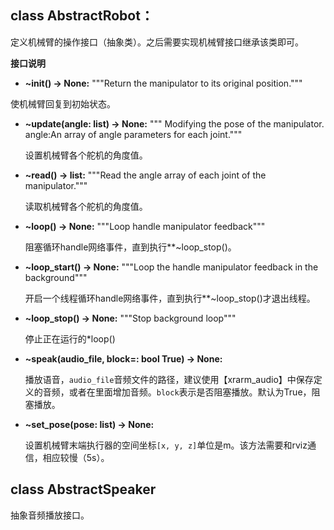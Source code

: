 

## class AbstractRobot：

定义机械臂的操作接口（抽象类）。之后需要实现机械臂接口继承该类即可。

**接口说明**

- **~init() -> None:**
      """Return the manipulator to its original position."""

使机械臂回复到初始状态。

- **~update(angle: list) -> None:**
      """ Modifying the pose of the manipulator.
          angle:An array of angle parameters for each joint."""

  设置机械臂各个舵机的角度值。

- **~read() -> list:**
      """Read the angle array of each joint of the manipulator."""

  读取机械臂各个舵机的角度值。

- **~loop() -> None:**
      """Loop handle manipulator feedback"""

  阻塞循环handle网络事件，直到执行**~loop_stop()。

- **~loop_start() -> None:**
      """Loop the handle manipulator feedback in the background"""

  开启一个线程循环handle网络事件，直到执行**~loop_stop()才退出线程。

- **~loop_stop() -> None:**
      """Stop background loop"""

  停止正在运行的*loop()

- **~speak(audio_file, block=: bool True) -> None:**

  播放语音，`audio_file`音频文件的路径，建议使用【xrarm_audio】中保存定义的音频，或者在里面增加音频。`block`表示是否阻塞播放。默认为True，阻塞播放。

- **~set_pose(pose: list) -> None:**

  设置机械臂末端执行器的空间坐标`[x, y, z]`单位是m。该方法需要和rviz通信，相应较慢（5s）。

## class AbstractSpeaker

抽象音频播放接口。

